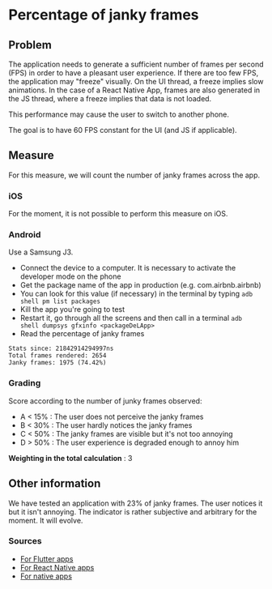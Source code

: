 # Percentage of janky frames

## Problem

The application needs to generate a sufficient number of frames per second (FPS) in order to have a pleasant user experience. If there are too few FPS, the application may "freeze" visually. On the UI thread, a freeze implies slow animations. In the case of a React Native App, frames are also generated in the JS thread, where a freeze implies that data is not loaded.

This performance may cause the user to switch to another phone.

The goal is to have 60 FPS constant for the UI (and JS if applicable).

## Measure

For this measure, we will count the number of janky frames across the app.

### iOS

For the moment, it is not possible to perform this measure on iOS.

### Android

Use a Samsung J3.

- Connect the device to a computer. It is necessary to activate the developer mode on the phone
- Get the package name of the app in production (e.g. com.airbnb.airbnb)
- You can look for this value (if necessary) in the terminal by typing `adb shell pm list packages`
- Kill the app you're going to test
- Restart it, go through all the screens and then call in a terminal `adb shell dumpsys gfxinfo <packageDeLApp>`
- Read the percentage of janky frames

```
Stats since: 21842914294997ns
Total frames rendered: 2654
Janky frames: 1975 (74.42%)
```

### Grading

Score according to the number of junky frames observed:

- A < 15% : The user does not perceive the janky frames
- B < 30% : The user hardly notices the janky frames
- C < 50% : The janky frames are visible but it's not too annoying
- D > 50% : The user experience is degraded enough to annoy him

**Weighting in the total calculation** : 3

## Other information

We have tested an application with 23% of janky frames. The user notices it but it isn't annoying. The indicator is rather subjective and arbitrary for the moment. It will evolve.

### Sources

- [For Flutter apps](https://flutter.dev/docs/cookbook/testing/integration/profiling)
- [For React Native apps](https://github.com/bamlab/react-native-performance)
- [For native apps](https://developer.android.com/training/testing/performance)
